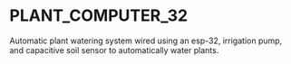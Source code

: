 # PLANT_COMPUTER_32
Automatic plant watering system wired using an esp-32, irrigation pump, and capacitive soil sensor to automatically water plants. 

